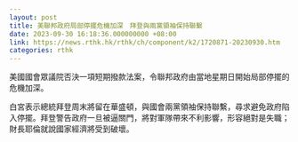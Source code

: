 ```yaml
---
layout: post
title: 美聯邦政府局部停擺危機加深　拜登與兩黨領袖保持聯繫
date: 2023-09-30 16:18:36.000000000 +08:00
link: https://news.rthk.hk/rthk/ch/component/k2/1720871-20230930.htm
categories: rthk
---
```


美國國會眾議院否決一項短期撥款法案，令聯邦政府由當地星期日開始局部停擺的危機加深。

白宮表示總統拜登周末將留在華盛頓，與國會兩黨領袖保持聯繫，尋求避免政府陷入停擺。拜登警告政府一旦被逼關門，將對軍隊帶來不利影響，形容絕對是失職；財長耶倫就說國家經濟將受到破壞。
